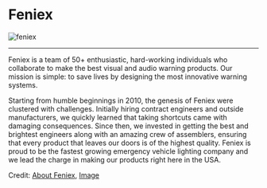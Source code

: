 # Feniex

![feniex](http://www.corepublicsafety.com/images/feniexlogo.jpg)

---

Feniex is a team of 50+ enthusiastic, hard-working individuals who collaborate to make the best visual and audio warning products. Our mission is simple: to save lives by designing the most innovative warning systems.

Starting from humble beginnings in 2010, the genesis of Feniex were clustered with challenges. Initially hiring contract engineers and outside manufacturers, we quickly learned that taking shortcuts came with damaging consequences. Since then, we invested in getting the best and brightest engineers along with an amazing crew of assemblers, ensuring that every product that leaves our doors is of the highest quality. Feniex is proud to be the fastest growing emergency vehicle lighting company and we lead the charge in making our products right here in the USA.


Credit: [About Feniex](http://www.feniex.com/about/index), [Image](http://www.corepublicsafety.com)
